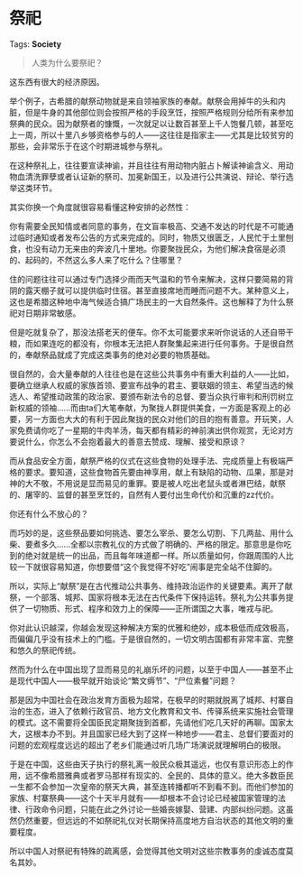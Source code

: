# 祭祀

Tags: **Society**

> 人类为什么要祭祀？



这东西有很大的经济原因。

举个例子，古希腊的献祭动物就是来自领袖家族的奉献。献祭会用掉牛的头和内脏，但是牛身的其他部位则会按照严格的手段烹饪，按照严格规则分给所有来参加祭典的民众。因为献祭者的慷慨，一次就足以让数百甚至上千人饱餐几顿，甚至吃上一周，所以十里八乡够资格参与的人——这往往是指家主——尤其是比较贫穷的那些，会非常乐于在这个时期进城参与祭礼。

在这种祭礼上，往往要宣读神谕，并且往往有用动物内脏占卜解读神谕含义、用动物血清洗罪孽或者认证新的祭司、加冕新国王，以及进行公共演说、辩论、举行选举这类环节。

其实你换一个角度就很容易看懂这种安排的必然性：

你有需要全民知情或者同意的事务，在文盲率极高、交通不发达的时代是不可能通过临时通知或者发布公告的方式来完成的。同时，物质又很匮乏，人民忙于土里刨食，也没有动力无来由的奔波几十里地。你要聚拢民众，为他们解决食宿是必须的、起码的，不然这么多人来了吃什么？住哪里？

住的问题往往可以通过专门选择少雨而天气温和的节令来解决，这样只要简易的背阴的露天棚子就可以提供临时住宿。甚至直接席地而睡而问题不大。某种意义上，这也是希腊这种地中海气候适合搞广场民主的一大自然条件。这也解释了为什么祭祀对日期非常敏感。

但是吃就复杂了，那没法搭老天的便车。你不太可能要求来听你说话的人还自带干粮，而如果连吃的都没有，你根本无法把人群聚集起来进行任何事务。于是很自然的，奉献祭品就成了完成这类事务的绝对必要的物质基础。

很自然的，会大量奉献的人往往也是在这些公共事务中有重大利益的人——比如，要确立继承人权威的家族首领、要宣布战争的君主、要联姻的领主、希望当选的候选人、希望推动政策的政治家、要颁布新法令的总督、要当众执行审判和刑罚树立新权威的领袖……而由ta们大笔奉献，为聚拢人群提供美食，一方面是客观上的必要，另一方面也大大的有利于因此聚拢的民众对他们的目的抱有善意。开玩笑，人家免费请你吃了一星期的牛肉羊汤，每天都有精彩的神前演出供你观赏，无论对方要说什么，你怎么不会抱着最大的善意去赞成、理解、接受和原谅？

而从食品安全方面，献祭严格的仪式在这些食物的处理手法、完成质量上有极端严格的要求。要知道，这些食物首先要由神享用，献上有缺陷的动物、瓜果，那是对神的大不敬，不用说是显而易见的重罪。要是被人吃出老鼠头或者淋巴结，献祭的、屠宰的、监督的甚至烹饪的，自然有人要付出生命代价和沉重的zz代价。

你还有什么不放心的？

而巧妙的是，这些祭品要如何挑选、要怎么宰杀、要怎么切割、下几两盐、用什么柴、要煮多久……全都以宗教礼仪的方式做了明确的、严格的限定。那意思是你吃到的绝对就是统一的出品，而且每年味道都一样。所以质量如何，你跟周围的人比较一下就很容易知道，你想要借“这个我觉得不好吃”闹事是完全站不住脚的。

所以，实际上“献祭”是在古代推动公共事务、维持政治运作的关键要素。离开了献祭，一个部落、城邦、国家将根本无法在古代条件下保持运转。祭礼为公共事务提供了一切物质、形式、程序和效力上的保障——正所谓国之大事，唯戎与祀。

你对此认识越深，你越会发现这种解决方案的优雅和绝妙，成本极低而成效极高，而偏偏几乎没有技术上的门槛。于是很自然的，一切文明古国都有非常丰富、完整和悠久的祭祀传统。

然而为什么在中国出现了显而易见的礼崩乐坏的问题，以至于中国人——甚至不止是现代中国人——极早就开始谈论“繁文缛节”、“尸位素餐”问题？

那是因为中国社会在政治发育方面极为超常，在极早的时期就脱离了城邦、村寨自治的生态，进入了依赖行政官员、地方文化教育和文书、传驿系统来实施社会管理的模式。这不需要将全国臣民定期聚拢到首都，先请他们吃几天好的再聊。国家太大，这根本办不到。并且国家已经大到了这样一种地步——君主、总督们要面对的问题的宏观程度远远的超出了老乡们能通过听几场广场演说就理解明白的极限。

于是在中国，这些由天子执行的祭礼离一般民众极其遥远，也仅有意识形态上的作用，远不像希腊雅典或者罗马那样有现实的、全民的、具体的意义。绝大多数臣民一生都不会参加一次皇帝的祭天大典，甚至连转播都听不到看不到。而他们参加的家族、村寨祭典——这个十天半月就有——却根本不会讨论已经被国家管理的法律、行政命令问题，只能在此之外讨论一些婚丧嫁娶、营建、内部纠纷问题。这虽然仍然重要，但远远的不如祭祀礼仪对长期保持高度地方自治状态的其他文明的重要程度。

所以中国人对祭祀有特殊的疏离感，会觉得其他文明对这些宗教事务的虔诚态度莫名其妙。



